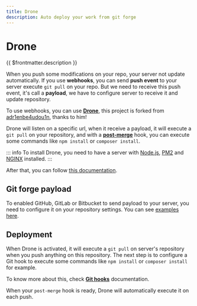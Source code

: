 ```yaml
---
title: Drone
description: Auto deploy your work from git forge
---
```


# Drone

{{ $frontmatter.description }}

When you push some modifications on your repo, your server not update automatically. If you use **webhooks**, you can send **push event** to your server execute `git pull` on your repo. But we need to receive this push event, it's call a **payload**, we have to configure server to receive it and update repository.

To use webhooks, you can use [**Drone**](https://github.com/ewilan-riviere/drone), this project is forked from [adr1enbe4udou1n](https://github.com/adr1enbe4udou1n), thanks to him!

Drone will listen on a specific url, when it receive a payload, it will execute a `git pull` on your repository, and with a [**post-merge**](/server/ci-cd/git-hooks) hook, you can execute some commands like `npm install` or `composer install`.

::: info
To install Drone, you need to have a server with [Node.js](/server/binaries/nodejs), [PM2](/server/nginx/nodejs-pm2) and [NGINX](/server/nginx/install) installed.
:::

After that, you can follow [this documentation](https://github.com/ewilan-riviere/drone).

## Git forge payload

To enabled GitHub, GitLab or Bitbucket to send payload to your server, you need to configure it on your repository settings. You can see [examples here](https://github.com/ewilan-riviere/drone#configure-webhooks-on-forges).

## Deployment

When Drone is activated, it will execute a `git pull` on server's repository when you push anything on this repository. The next step is to configure a Git hook to execute some commands like `npm install` or `composer install` for example.

To know more about this, check [**Git hooks**](/server/ci-cd/git-hooks) documentation.

When your `post-merge` hook is ready, Drone will automatically execute it on each push.

